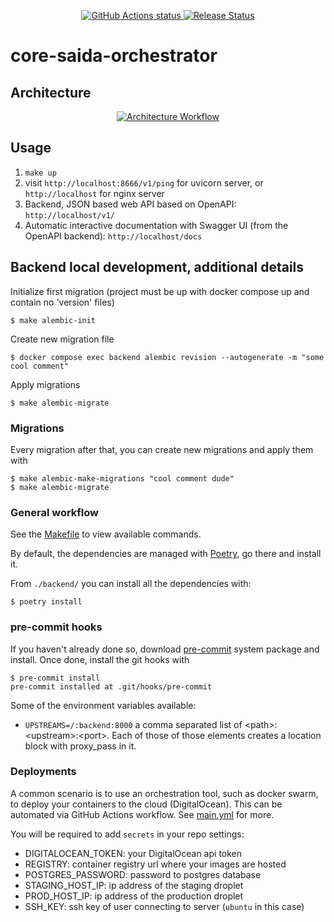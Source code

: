 <p align="center">
    <a href="https://github.com/rafaelnunes/core-saida-orchestrator/actions">
        <img alt="GitHub Actions status" src="https://github.com/rafaelnunes/core-saida-orchestrator/actions/workflows/main.yml/badge.svg">
    </a>
    <a href="https://github.com/rafaelnunes/core-saida-orchestrator/releases"><img alt="Release Status" src="https://img.shields.io/github/v/release/rafaelnunes/core-saida-orchestrator"></a>
</p>

# core-saida-orchestrator

## Architecture

<p align="center">
    <a href="#">
        <img alt="Architecture Workflow" src="https://i.imgur.com/8TEpVZk.png">
    </a>
</p>

## Usage

1. `make up`
2. visit `http://localhost:8666/v1/ping` for uvicorn server, or `http://localhost` for nginx server
3. Backend, JSON based web API based on OpenAPI: `http://localhost/v1/`
4. Automatic interactive documentation with Swagger UI (from the OpenAPI backend): `http://localhost/docs`

## Backend local development, additional details

Initialize first migration (project must be up with docker compose up and contain no 'version' files)

```shell
$ make alembic-init
```

Create new migration file

```shell
$ docker compose exec backend alembic revision --autogenerate -m "some cool comment"
```

Apply migrations

```shell
$ make alembic-migrate
```

### Migrations

Every migration after that, you can create new migrations and apply them with

```console
$ make alembic-make-migrations "cool comment dude"
$ make alembic-migrate
```

### General workflow

See the [Makefile](/Makefile) to view available commands.

By default, the dependencies are managed with [Poetry](https://python-poetry.org/), go there and install it.

From `./backend/` you can install all the dependencies with:

```console
$ poetry install
```

### pre-commit hooks

If you haven't already done so, download [pre-commit](https://pre-commit.com/) system package and install. Once done, install the git hooks with

```console
$ pre-commit install
pre-commit installed at .git/hooks/pre-commit
```

Some of the environment variables available:

- `UPSTREAMS=/:backend:8000` a comma separated list of \<path\>:\<upstream\>:\<port\>. Each of those of those elements creates a location block with proxy_pass in it.

### Deployments

A common scenario is to use an orchestration tool, such as docker swarm, to deploy your containers to the cloud (DigitalOcean). This can be automated via GitHub Actions workflow. See [main.yml](/.github/workflows/main.yml) for more.

You will be required to add `secrets` in your repo settings:

- DIGITALOCEAN_TOKEN: your DigitalOcean api token
- REGISTRY: container registry url where your images are hosted
- POSTGRES_PASSWORD: password to postgres database
- STAGING_HOST_IP: ip address of the staging droplet
- PROD_HOST_IP: ip address of the production droplet
- SSH_KEY: ssh key of user connecting to server (`ubuntu` in this case)

